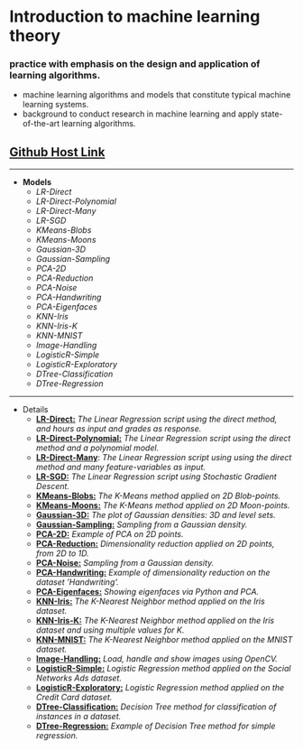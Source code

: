 # Introduction to machine learning theory 
### practice with emphasis on the design and application of learning algorithms. 
- machine learning algorithms and models that constitute typical machine learning systems. 
- background to conduct research in machine learning and apply state-of-the-art learning algorithms.

## [Github Host Link](https://armixz.github.io/just4fun/)


---

- <b>Models</b>
  - <i>LR-Direct</i>
  - <i>LR-Direct-Polynomial</i>
  - <i>LR-Direct-Many</i>
  - <i>LR-SGD</i>
  - <i>KMeans-Blobs</i>
  - <i>KMeans-Moons</i>
  - <i>Gaussian-3D</i>
  - <i>Gaussian-Sampling</i>
  - <i>PCA-2D</i>
  - <i>PCA-Reduction</i>
  - <i>PCA-Noise</i>
  - <i>PCA-Handwriting</i>
  - <i>PCA-Eigenfaces</i>
  - <i>KNN-Iris</i>
  - <i>KNN-Iris-K</i>
  - <i>KNN-MNIST</i>
  - <i>Image-Handling</i>
  - <i>LogisticR-Simple</i>
  - <i>LogisticR-Exploratory</i>
  - <i>DTree-Classification</i>
  - <i>DTree-Regression</i>

---

- Details
  - <b><u>LR-Direct:</u></b> <i>The Linear Regression script using the direct method, and hours as input and grades as response.</i>
  - <b><u>LR-Direct-Polynomial:</u></b> <i>The Linear Regression script using the direct method and a polynomial model.</i>
  - <b><u>LR-Direct-Many</u></b>: <i>The Linear Regression script using using the direct method and many feature-variables as input.</i>
  - <b><u>LR-SGD:</u></b> <i>The Linear Regression script using Stochastic Gradient Descent.</i>
  - <b><u>KMeans-Blobs:</u></b> <i>The K-Means method applied on 2D Blob-points.</i>
  - <b><u>KMeans-Moons:</u></b> <i>The K-Means method applied on 2D Moon-points.</i>
  - <b><u>Gaussian-3D:</u></b> <i>The plot of Gaussian densities: 3D and level sets.</i>
  - <b><u>Gaussian-Sampling:</u></b> <i>Sampling from a Gaussian density.</i>
  - <b><u>PCA-2D:</u></b> <i>Example of PCA on 2D points.</i>
  - <b><u>PCA-Reduction:</u></b> <i>Dimensionality reduction applied on 2D points, from 2D to 1D.</i>
  - <b><u>PCA-Noise:</u></b> <i>Sampling from a Gaussian density.</i>
  - <b><u>PCA-Handwriting:</u></b> <i>Example of dimensionality reduction on the dataset ’Handwriting’.</i>
  - <b><u>PCA-Eigenfaces:</u></b> <i>Showing eigenfaces via Python and PCA.</i>
  - <b><u>KNN-Iris:</u></b> <i>The K-Nearest Neighbor method applied on the Iris dataset.</i>
  - <b><u>KNN-Iris-K:</u></b> <i>The K-Nearest Neighbor method applied on the Iris dataset and using multiple values for K.</i>
  - <b><u>KNN-MNIST:</u></b> <i>The K-Nearest Neighbor method applied on the MNIST dataset.</i>
  - <b><u>Image-Handling:</u></b> <i>Load, handle and show images using OpenCV.</i>
  - <b><u>LogisticR-Simple:</u></b> <i>Logistic Regression method applied on the Social Networks Ads dataset.</i>
  - <b><u>LogisticR-Exploratory:</u></b> <i>Logistic Regression method applied on the Credit Card dataset.</i>
  - <b><u>DTree-Classification:</u></b> <i>Decision Tree method for classification of instances in a dataset.</i>
  - <b><u>DTree-Regression:</u></b> <i>Example of Decision Tree method for simple regression.</i>